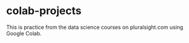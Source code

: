 # colab-projects

This is practice from the data science courses on pluralsight.com using Google Colab.
